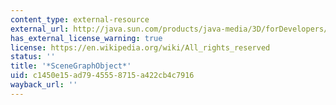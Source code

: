```yaml
---
content_type: external-resource
external_url: http://java.sun.com/products/java-media/3D/forDevelopers/j3dapi/javax/media/j3d/SceneGraphObject.html
has_external_license_warning: true
license: https://en.wikipedia.org/wiki/All_rights_reserved
status: ''
title: '*SceneGraphObject*'
uid: c1450e15-ad79-4555-8715-a422cb4c7916
wayback_url: ''
---
```

